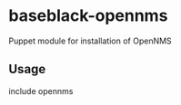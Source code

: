 baseblack-opennms
=================

Puppet module for installation of OpenNMS

## Usage
include opennms
